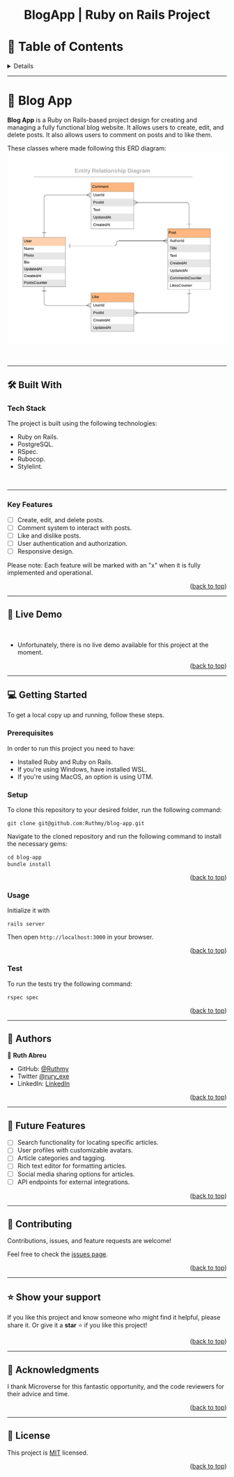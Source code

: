 <a id="readme-top"></a>

<div align="center">
  <h1><b>BlogApp | Ruby on Rails Project</b></h1>
</div>

<!-- TABLE OF CONTENTS -->

<summary><h1>📗 Table of Contents</h1></summary>
<details>
  <ul>
    <li><a href="#about-project">📖 About the Project</a>
      <ul>
        <li><a href="#built-with">🛠 Built With</a></li>
        <li><a href="#tech-stack">Tech Stack</a></li>
        <li><a href="#key-features">Key Features</a></li>
      </ul>
    </li>
    <li><a href="#live-demo">🚀 Live Demo</a></li>
    <li><a href="#getting-started">💻 Getting Started</a>
      <ul>
        <li><a href="#setup">Setup</a></li>
        <li><a href="#prerequisites">Prerequisites</a></li>
        <li><a href="#install">Install</a></li>
        <li><a href="#usage">Usage</a></li>
        <li><a href="#run-tests">Run tests</a></li>
        <li><a href="#deployment">Deployment</a></li>
      </ul>
    </li>
    <li><a href="#authors">👥 Authors</a></li>
    <li><a href="#future-features">🔭 Future Features</a></li>
    <li><a href="#contributing">🤝 Contributing</a></li>
    <li><a href="#support">⭐️ Show your support</a></li>
    <li><a href="#acknowledgements">🙏 Acknowledgements</a></li>
    <li><a href="#license">📝 License</a></li>
  </ul>
</details>

---

<!-- PROJECT DESCRIPTION -->

# 📖 Blog App <a id="about-project"></a>

**Blog App** is a Ruby on Rails-based project design for creating and managing a fully functional blog website. It allows users to create, edit, and delete posts. It also allows users to comment on posts and to like them.

These classes where made following this ERD diagram:
![image](./blog_app_erd.png) 

<br>

---

## 🛠 Built With <a id="built-with"></a>

### Tech Stack

The project is built using the following technologies:

* Ruby on Rails.
* PostgreSQL.
* RSpec.
* Rubocop.
* Stylelint.

<br>

---

<!-- Features -->

### Key Features

- [ ] Create, edit, and delete posts.
- [ ] Comment system to interact with posts.
- [ ] Like and dislike posts.
- [ ] User authentication and authorization.
- [ ] Responsive design.

Please note: Each feature will be marked with an "x" when it is fully implemented and operational.

<p align="right">(<a href="#readme-top">back to top</a>)</p>

---


## 🚀 Live Demo <a name="live-demo"></a>
<br>

- Unfortunately, there is no live demo available for this project at the moment.

<p align="right">(<a href="#readme-top">back to top</a>)</p>


---

<!-- GETTING STARTED -->

## 💻 Getting Started <a id="getting-started"></a>

To get a local copy up and running, follow these steps.

### Prerequisites
In order to run this project you need to have:

- Installed Ruby and Ruby on Rails.
- If you're using Windows, have installed WSL.
- If you're using MacOS, an option is using UTM.

### Setup
To clone this repository to your desired folder, run the following command: <br>

```
git clone git@github.com:Ruthmy/blog-app.git
```

Navigate to the cloned repository and run the following command to install the necessary gems:
```
cd blog-app
bundle install
```

<p align="right">(<a href="#readme-top">back to top</a>)</p>

### Usage
Initialize it with
```
rails server
```
Then open `http://localhost:3000` in your browser.

<p align="right">(<a href="#readme-top">back to top</a>)</p>

### Test
To run the tests try the following command:
```
rspec spec
```

<p align="right">(<a href="#readme-top">back to top</a>)</p>

---

<!-- AUTHORS -->

## 👥 Authors <a id="authors"></a>

👤 **Ruth Abreu**

- GitHub: [@Ruthmy](https://github.com/Ruthmy)
- Twitter [@rury_exe](https://twitter.com/rury_exe)
- LinkedIn: [LinkedIn](https://linkedin.com/in/ruth-abreu)

<p align="right">(<a href="#readme-top">back to top</a>)</p>

---

<!-- FUTURE FEATURES -->

## 🔭 Future Features <a id="future-features"></a>

- [ ] Search functionality for locating specific articles.
- [ ] User profiles with customizable avatars.
- [ ] Article categories and tagging.
- [ ] Rich text editor for formatting articles.
- [ ] Social media sharing options for articles.
- [ ] API endpoints for external integrations.

<p align="right">(<a href="#readme-top">back to top</a>)</p>

---

<!-- CONTRIBUTING -->

## 🤝 Contributing <a id="contributing"></a>

Contributions, issues, and feature requests are welcome!

Feel free to check the [issues page](../../issues/).

<p align="right">(<a href="#readme-top">back to top</a>)</p>

---

<!-- SUPPORT -->

## ⭐️ Show your support <a id="support"></a>

If you like this project and know someone who might find it helpful, please share it.
Or give it a **star** ⭐️ if you like this project!

<p align="right">(<a href="#readme-top">back to top</a>)</p>

---

<!-- ACKNOWLEDGEMENTS -->
## 🙏 Acknowledgments <a id="acknowledgements"></a>

I thank Microverse for this fantastic opportunity, and the code reviewers for their advice and time.

<p align="right">(<a href="#readme-top">back to top</a>)</p>

---

<!-- LICENSE -->

## 📝 License <a id="license"></a>

This project is [MIT](./LICENSE) licensed.

<p align="right">(<a href="#readme-top">back to top</a>)</p>
